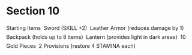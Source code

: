 # Section 10

Starting Items
 Sword (SKILL +2)
 Leather Armor (reduces damage by 1)
 Backpack (holds up to 8 items)
 Lantern (provides light in dark areas)
 10 Gold Pieces
 2 Provisions (restore 4 STAMINA each)